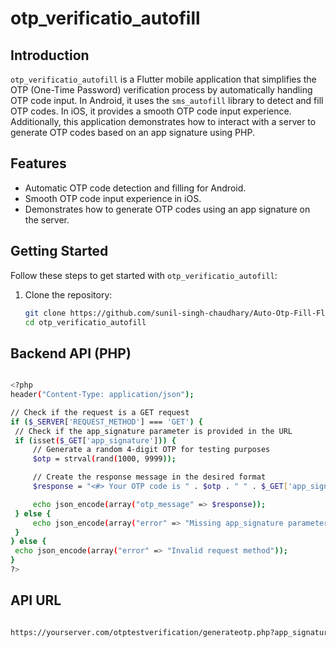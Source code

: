# otp_verificatio_autofill

## Introduction

`otp_verificatio_autofill` is a Flutter mobile application that simplifies the OTP (One-Time Password) verification process by automatically handling OTP code input. In Android, it uses the `sms_autofill` library to detect and fill OTP codes. In iOS, it provides a smooth OTP code input experience. Additionally, this application demonstrates how to interact with a server to generate OTP codes based on an app signature using PHP.

## Features

- Automatic OTP code detection and filling for Android.
- Smooth OTP code input experience in iOS.
- Demonstrates how to generate OTP codes using an app signature on the server.

## Getting Started

Follow these steps to get started with `otp_verificatio_autofill`:

1. Clone the repository:

   ```bash
   git clone https://github.com/sunil-singh-chaudhary/Auto-Otp-Fill-Flutter
   cd otp_verificatio_autofill 
   
   ```


## Backend API (PHP)

   ```bash

   <?php
header("Content-Type: application/json");

// Check if the request is a GET request
if ($_SERVER['REQUEST_METHOD'] === 'GET') {
    // Check if the app_signature parameter is provided in the URL
    if (isset($_GET['app_signature'])) {
        // Generate a random 4-digit OTP for testing purposes
        $otp = strval(rand(1000, 9999));

        // Create the response message in the desired format
        $response = "<#> Your OTP code is " . $otp . " " . $_GET['app_signature'];

        echo json_encode(array("otp_message" => $response));
    } else {
        echo json_encode(array("error" => "Missing app_signature parameter"));
    }
} else {
    echo json_encode(array("error" => "Invalid request method"));
}
?>


   ```


   ## API URL 

   ```bash

   https://yourserver.com/otptestverification/generateotp.php?app_signature=yourAppSignature

   ```



